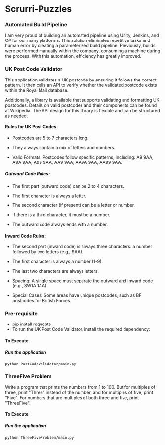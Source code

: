 # Scrurri-Puzzles

### Automated Build Pipeline

I am very proud of building an automated pipeline using Unity, Jenkins, and C# for our many platforms. This solution eliminates repetitive tasks and human error by creating a parameterized build pipeline. Previously, builds were performed manually within the company, consuming a machine during the process. With this automation, efficiency has greatly improved.

### UK Post Code Validator

This application validates a UK postcode by ensuring it follows the correct pattern. It then calls an API to verify whether the validated postcode exists within the Royal Mail database.

Additionally, a library is available that supports validating and formatting UK postcodes. Details on valid postcodes and their components can be found at Wikipedia. The API design for this library is flexible and can be structured as needed.

#### Rules for UK Post Codes

- Postcodes are 5 to 7 characters long.

- They always contain a mix of letters and numbers.

- Valid Formats: Postcodes follow specific patterns, including: A9 9AA, A9A 9AA, A99 9AA, AA9 9AA, AA9A 9AA, AA99 9AA.

##### Outward Code Rules:

- The first part (outward code) can be 2 to 4 characters.

- The first character is always a letter.

- The second character (if present) can be a letter or number.

- If there is a third character, it must be a number.

- The outward code always ends with a number.

#### Inward Code Rules:

- The second part (inward code) is always three characters: a number followed by two letters (e.g., 9AA).

- The first character is always a number (1-9).

- The last two characters are always letters.

- Spacing: A single space must separate the outward and inward code (e.g., SW1A 1AA).

- Special Cases: Some areas have unique postcodes, such as BF postcodes for British Forces.

### Pre-requisite
- pip install requests
- To run the UK Post Code Validator, install the required dependency:

#### To Execute
##### Run the application
`python PostCodeValidator/main.py`

### ThreeFive Problem

Write a program that prints the numbers from 1 to 100. But for multiples of three, print "Three" instead of the number, and for multiples of five, print "Five". For numbers that are multiples of both three and five, print "ThreeFive".

#### To Execute
##### Run the application
`python ThreeFiveProblem/main.py`

